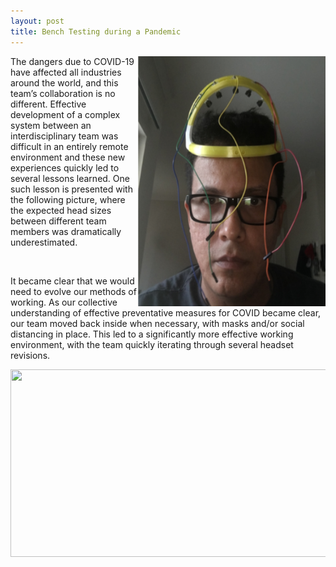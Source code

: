 ```yaml
---
layout: post
title: Bench Testing during a Pandemic
---
```

<img src="/photos/smallhat.PNG" width="300" height="400" style="float: right">
<p>The dangers due to COVID-19 have affected all industries around the world, and this team’s collaboration is no different.  Effective development of a complex system between an interdisciplinary team was difficult in an entirely remote environment and these new experiences quickly led to several lessons learned. One such lesson is presented with the following picture, where the expected head sizes between different team members was dramatically underestimated.</p>

<br>

<p>It became clear that we would need to evolve our methods of working. As our collective understanding of effective preventative measures for COVID became clear, our team moved back inside when necessary, with masks and/or social distancing in place. This led to a significantly more effective working environment, with the team quickly iterating through several headset revisions.</p>

<div style="text-align:center"><img src="/photos/joined.png" width="800" height="300" /></div>
